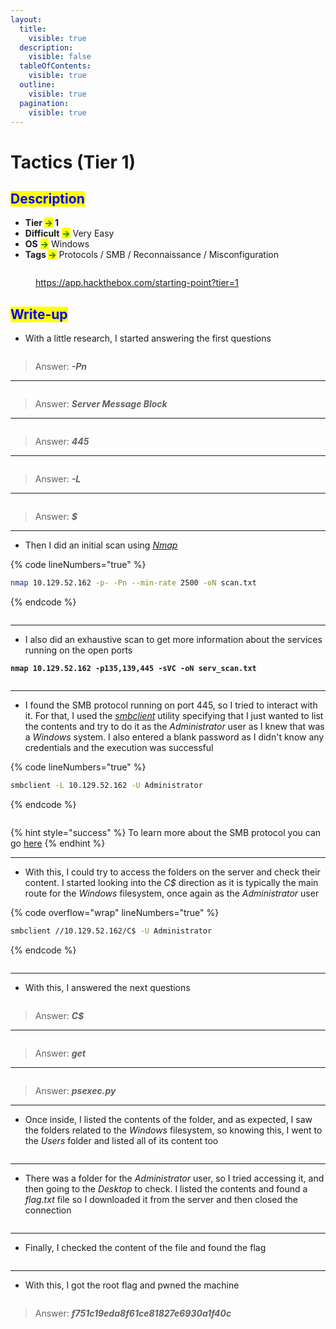 ```yaml
---
layout:
  title:
    visible: true
  description:
    visible: false
  tableOfContents:
    visible: true
  outline:
    visible: true
  pagination:
    visible: true
---
```


# Tactics (Tier 1)

## <mark style="color:blue;">Description</mark>

* **Tier&#x20;**<mark style="color:green;">**->**</mark>**&#x20;1**
* **Difficult** <mark style="color:green;">**->**</mark> Very Easy
* **OS** <mark style="color:green;">**->**</mark> Windows
* **Tags&#x20;**<mark style="color:green;">**->**</mark> Protocols / SMB / Reconnaissance / Misconfiguration

<figure><img src="../../.gitbook/assets/image (351).png" alt=""><figcaption><p><a href="https://app.hackthebox.com/starting-point?tier=1">https://app.hackthebox.com/starting-point?tier=1</a></p></figcaption></figure>

## <mark style="color:blue;">Write-up</mark>

* With a little research, I started answering the first questions

<figure><img src="../../.gitbook/assets/image (576).png" alt=""><figcaption></figcaption></figure>

> Answer: _**-Pn**_

***

<figure><img src="../../.gitbook/assets/image (577).png" alt=""><figcaption></figcaption></figure>

> Answer: _**Server Message Block**_

***

<figure><img src="../../.gitbook/assets/image (578).png" alt=""><figcaption></figcaption></figure>

> Answer: _**445**_

***

<figure><img src="../../.gitbook/assets/image (579).png" alt=""><figcaption></figcaption></figure>

> Answer: _**-L**_

***

<figure><img src="../../.gitbook/assets/image (580).png" alt=""><figcaption></figcaption></figure>

> Answer: _**$**_

***

* Then I did an initial scan using [_Nmap_](../../networks/tools-and-utilities.md#nmap)

{% code lineNumbers="true" %}
```bash
nmap 10.129.52.162 -p- -Pn --min-rate 2500 -oN scan.txt
```
{% endcode %}

<figure><img src="../../.gitbook/assets/image (581).png" alt=""><figcaption></figcaption></figure>

***

* I also did an exhaustive scan to get more information about the services running on the open ports

<pre class="language-basic" data-line-numbers><code class="lang-basic"><strong>nmap 10.129.52.162 -p135,139,445 -sVC -oN serv_scan.txt
</strong></code></pre>

<figure><img src="../../.gitbook/assets/image (582).png" alt=""><figcaption></figcaption></figure>

***

* I found the SMB protocol running on port 445, so I tried to interact with it. For that, I used the [_smbclient_](../../networks/tools-and-utilities.md#smbclient) utility specifying that I just wanted to list the contents and try to do it as the _Administrator_ user as I knew that was a _Windows_ system. I also entered a blank password as I didn't know any credentials and the execution was successful

{% code lineNumbers="true" %}
```bash
smbclient -L 10.129.52.162 -U Administrator 
```
{% endcode %}

<figure><img src="../../.gitbook/assets/image (583).png" alt=""><figcaption></figcaption></figure>

{% hint style="success" %}
To learn more about the SMB protocol you can go [here](../../networks/protocols/smb.md)
{% endhint %}

***

* With this, I could try to access the folders on the server and check their content. I started looking into the _C$_ direction as it is typically the main route for the _Windows_ filesystem, once again as the _Administrator_ user

{% code overflow="wrap" lineNumbers="true" %}
```bash
smbclient //10.129.52.162/C$ -U Administrator
```
{% endcode %}

<figure><img src="../../.gitbook/assets/image (343).png" alt=""><figcaption></figcaption></figure>

***

* With this, I answered the next questions

<figure><img src="../../.gitbook/assets/image (344).png" alt=""><figcaption></figcaption></figure>

> Answer: _**C$**_

***

<figure><img src="../../.gitbook/assets/image (345).png" alt=""><figcaption></figcaption></figure>

> Answer: _**get**_

***

<figure><img src="../../.gitbook/assets/image (346).png" alt=""><figcaption></figcaption></figure>

> Answer: _**psexec.py**_

***

* Once inside, I listed the contents of the folder, and as expected, I saw the folders related to the _Windows_ filesystem, so knowing this, I went to the _Users_ folder and listed all of its content too

<figure><img src="../../.gitbook/assets/image (348).png" alt=""><figcaption></figcaption></figure>

***

* There was a folder for the _Administrator_ user, so I tried accessing it, and then going to the _Desktop_ to check. I listed the contents and found a _flag.txt_ file so I downloaded it from the server and then closed the connection

<figure><img src="../../.gitbook/assets/image (349).png" alt=""><figcaption></figcaption></figure>

***

* Finally, I checked the content of the file and found the flag

<figure><img src="../../.gitbook/assets/image (350).png" alt=""><figcaption></figcaption></figure>

***

* With this, I got the root flag and pwned the machine

<figure><img src="../../.gitbook/assets/image (245) (1).png" alt=""><figcaption></figcaption></figure>

> Answer: _**f751c19eda8f61ce81827e6930a1f40c**_
